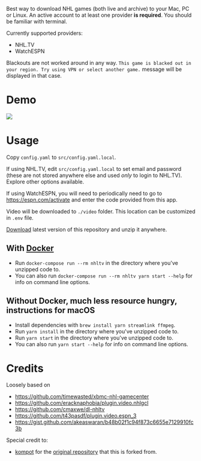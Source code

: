 Best way to download NHL games (both live and archive) to your Mac, PC
or Linux. An active account to at least one provider **is required**. You should be familiar with terminal.

Currently supported providers:
* NHL.TV
* WatchESPN

Blackouts are not worked around in any way. `This game is blacked out in your region. Try using VPN or select another game.` message will be displayed in that case.

# Demo

<a href="https://asciinema.org/a/157500" target="_blank"><img src="https://asciinema.org/a/157500.png" /></a>

# Usage

Copy `config.yaml` to `src/config.yaml.local`.

If using NHL.TV, edit `src/config.yaml.local` to set email and password (these are not stored anywhere else and used _only_ to login to NHL.TV). Explore other options available.

If using WatchESPN, you will need to periodically need to go to https://espn.com/activate and enter the code provided from this app.

Video will be downloaded to `./video` folder. This location can be customized in `.env` file.

[Download](https://github.com/rseanhall/nhl-tv-geeky-streams/archive/develop.zip) latest version of this repository and unzip it anywhere.

## With [Docker](https://www.docker.com/community-edition#/download)

- Run `docker-compose run --rm nhltv` in the directory where you've unzipped code to.
- You can also run `docker-compose run --rm nhltv yarn start --help` for info on command line options.

## Without Docker, much less resource hungry, instructions for macOS

- Install dependencies with `brew install yarn streamlink ffmpeg`.
- Run `yarn install` in the directory where you've unzipped code to.
- Run `yarn start` in the directory where you've unzipped code to.
- You can also run `yarn start --help` for info on command line options.

# Credits

Loosely based on

* https://github.com/timewasted/xbmc-nhl-gamecenter
* https://github.com/eracknaphobia/plugin.video.nhlgcl
* https://github.com/cmaxwe/dl-nhltv
* https://github.com/t43pasdf/plugin.video.espn_3
* https://gist.github.com/akeaswaran/b48b02f1c94f873c6655e7129910fc3b

Special credit to:
* [kompot](https://github.com/kompot) for the [original repository](https://github.com/kompot/nhl-tv-geeky-streams) that this is forked from.

